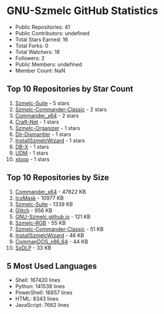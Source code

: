 
  # GNU-Szmelc GitHub Statistics

  - Public Repositories: 41
  - Public Contributors: undefined
  - Total Stars Earned: 16
  - Total Forks: 0
  - Total Watchers: 16
  - Followers: 2
  - Public Members: undefined
  - Member Count: NaN

  ## Top 10 Repositories by Star Count
  1. [Szmelc-Suite](https://github.com/GNU-Szmelc/Szmelc-Suite) - 5 stars
  2. [Szmelc-Commander-Classic](https://github.com/GNU-Szmelc/Szmelc-Commander-Classic) - 2 stars
  3. [Commander_x64](https://github.com/GNU-Szmelc/Commander_x64) - 2 stars
  4. [Craft-Net](https://github.com/GNU-Szmelc/Craft-Net) - 1 stars
  5. [Szmelc-Organizer](https://github.com/GNU-Szmelc/Szmelc-Organizer) - 1 stars
  6. [Dir-Dismantler](https://github.com/GNU-Szmelc/Dir-Dismantler) - 1 stars
  7. [InstallSzmelcWizard](https://github.com/GNU-Szmelc/InstallSzmelcWizard) - 1 stars
  8. [DB-X](https://github.com/GNU-Szmelc/DB-X) - 1 stars
  9. [UDM](https://github.com/GNU-Szmelc/UDM) - 1 stars
  10. [xloop](https://github.com/GNU-Szmelc/xloop) - 1 stars

  ## Top 10 Repositories by Size
  1. [Commander_x64](https://github.com/GNU-Szmelc/Commander_x64) - 47622 KB
  2. [IcoMask](https://github.com/GNU-Szmelc/IcoMask) - 10977 KB
  3. [Szmelc-Suite](https://github.com/GNU-Szmelc/Szmelc-Suite) - 1339 KB
  4. [Glitch](https://github.com/GNU-Szmelc/Glitch) - 956 KB
  5. [GNU-Szmelc.github.io](https://github.com/GNU-Szmelc/GNU-Szmelc.github.io) - 121 KB
  6. [Szmelc-RGB](https://github.com/GNU-Szmelc/Szmelc-RGB) - 55 KB
  7. [Szmelc-Commander-Classic](https://github.com/GNU-Szmelc/Szmelc-Commander-Classic) - 51 KB
  8. [InstallSzmelcWizard](https://github.com/GNU-Szmelc/InstallSzmelcWizard) - 46 KB
  9. [CommanDOS_x86_64](https://github.com/GNU-Szmelc/CommanDOS_x86_64) - 44 KB
  10. [SxDLP](https://github.com/GNU-Szmelc/SxDLP) - 33 KB

  ## 5 Most Used Languages
  - Shell: 167420 lines
  - Python: 141538 lines
  - PowerShell: 16657 lines
  - HTML: 8343 lines
  - JavaScript: 7662 lines
  
